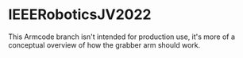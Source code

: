 # IEEERoboticsJV2022

This Armcode branch isn't intended for production use, it's more of a conceptual overview of how the grabber arm should work.
